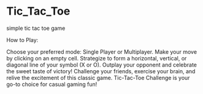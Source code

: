 # Tic_Tac_Toe
simple tic tac toe game

How to Play:

Choose your preferred mode: Single Player or Multiplayer.
Make your move by clicking on an empty cell.
Strategize to form a horizontal, vertical, or diagonal line of your symbol (X or O).
Outplay your opponent and celebrate the sweet taste of victory!
Challenge your friends, exercise your brain, and relive the excitement of this classic game. Tic-Tac-Toe Challenge is your go-to choice for casual gaming fun!


